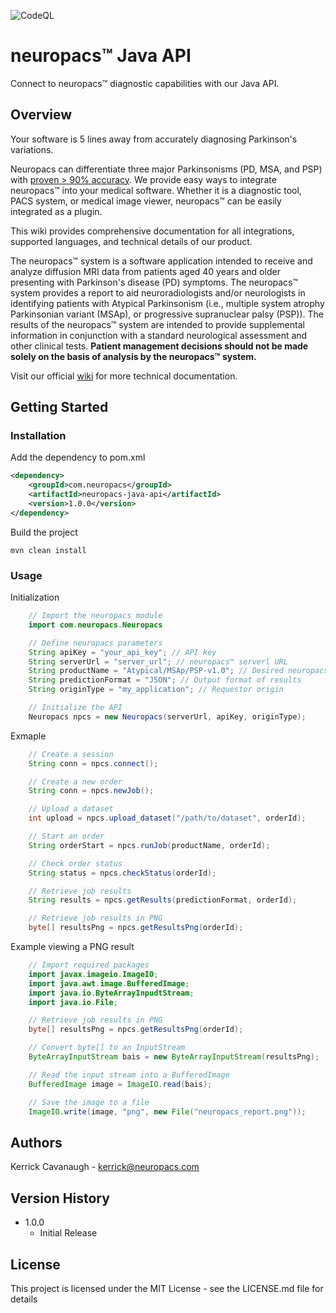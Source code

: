 ![CodeQL](https://github.com/neuropacs/neuropacs-java-api/actions/workflows/codeql-analysis.yml/badge.svg)

# neuropacs™ Java API

Connect to neuropacs™ diagnostic capabilities with our Java API.

## Overview

Your software is 5 lines away from accurately diagnosing Parkinson's variations.

Neuropacs can differentiate three major Parkinsonisms (PD, MSA, and PSP) with [proven > 90% accuracy](https://neuropacs.com). We provide easy ways to integrate neuropacs™ into your medical software. Whether it is a diagnostic tool, PACS system, or medical image viewer, neuropacs™ can be easily integrated as a plugin.

This wiki provides comprehensive documentation for all integrations, supported languages, and technical details of our product.

The neuropacs™ system is a software application intended to receive and analyze diffusion MRI data from patients aged 40 years and older presenting with Parkinson's disease (PD) symptoms. The neuropacs™ system provides a report to aid neuroradiologists and/or neurologists in identifying patients with Atypical Parkinsonism (i.e., multiple system atrophy Parkinsonian variant (MSAp), or progressive supranuclear palsy (PSP)). The results of the neuropacs™ system are intended to provide supplemental information in conjunction with a standard neurological assessment and other clinical tests. **Patient management decisions should not be made solely on the basis of analysis by the neuropacs™ system.**

Visit our official [wiki](https://neuropacs.github.io) for more technical documentation.

## Getting Started

### Installation

Add the dependency to pom.xml
```xml
<dependency>
    <groupId>com.neuropacs</groupId>
    <artifactId>neuropacs-java-api</artifactId>
    <version>1.0.0</version>
</dependency>
```

Build the project
```shell
mvn clean install
```

### Usage

Initialization
```java
    // Import the neuropacs module
    import com.neuropacs.Neuropacs

    // Define neuropacs parameters
    String apiKey = "your_api_key"; // API key
    String serverUrl = "server_url"; // neuropacs™ serverl URL
    String productName = "Atypical/MSAp/PSP-v1.0"; // Desired neuropacs™ product
    String predictionFormat = "JSON"; // Output format of results
    String originType = "my_application"; // Requestor origin

    // Initialize the API
    Neuropacs npcs = new Neuropacs(serverUrl, apiKey, originType);
```

Exmaple
```java
    // Create a session
    String conn = npcs.connect();

    // Create a new order
    String conn = npcs.newJob();

    // Upload a dataset
    int upload = npcs.upload_dataset("/path/to/dataset", orderId);

    // Start an order
    String orderStart = npcs.runJob(productName, orderId);

    // Check order status
    String status = npcs.checkStatus(orderId);

    // Retrieve job results
    String results = npcs.getResults(predictionFormat, orderId);

    // Retrieve job results in PNG
    byte[] resultsPng = npcs.getResultsPng(orderId);
```

Example viewing a PNG result
```java
    // Import required packages
    import javax.imageio.ImageIO;
    import java.awt.image.BufferedImage;
    import java.io.ByteArrayInpudtStream;
    import java.io.File;

    // Retrieve job results in PNG
    byte[] resultsPng = npcs.getResultsPng(orderId);

    // Convert byte[] to an InputStream
    ByteArrayInputStream bais = new ByteArrayInputStream(resultsPng);

    // Read the input stream into a BufferedImage
    BufferedImage image = ImageIO.read(bais);

    // Save the image to a file
    ImageIO.write(image, "png", new File("neuropacs_report.png"));
```

## Authors

Kerrick Cavanaugh - kerrick@neuropacs.com

## Version History

- 1.0.0
    - Initial Release

## License

This project is licensed under the MIT License - see the LICENSE.md file for details
